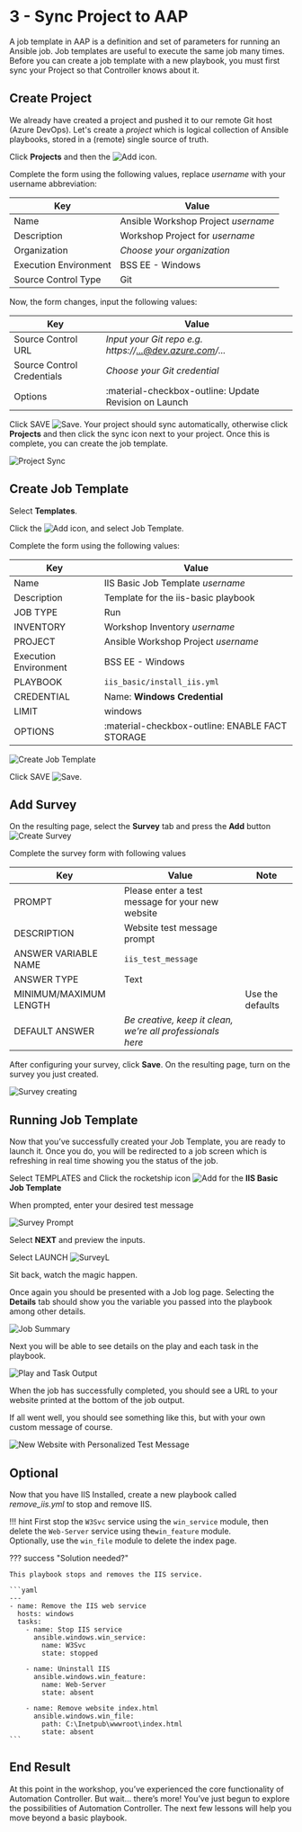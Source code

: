 # 3 - Sync Project to AAP

A job template in AAP is a definition and set of parameters for running an Ansible job. Job templates are useful to execute the same job many
times. Before you can create a job template with a new playbook, you must first sync your Project so that Controller knows about it.  

## Create Project

We already have created a project and pushed it to our remote Git host (Azure DevOps). Let's create a *project* which is logical collection of Ansible playbooks, stored in a (remote) single source of truth.

Click **Projects** and then the ![Add](add.png) icon.

Complete the form using the following values, replace *username* with your username abbreviation:

| Key                   | Value                               |
| --------------------- | ----------------------------------- |
| Name                  | Ansible Workshop Project *username* |
| Description           | Workshop Project for *username*     |
| Organization          | *Choose your organization*          |
| Execution Environment | BSS EE - Windows                    |
| Source Control Type   | Git                                 |

Now, the form changes, input the following values:

| Key                        | Value                                                    |
| -------------------------- | -------------------------------------------------------- |
| Source Control URL         | *Input your Git repo e.g. https://...@dev.azure.com/...* |
| Source Control Credentials | *Choose your Git credential*                             |
| Options                    | :material-checkbox-outline: Update Revision on Launch    |

Click SAVE ![Save](images/at_save.png). Your project should sync automatically, otherwise click **Projects** and then click the sync icon next to your project. Once this is complete, you can create the job template.

![Project Sync](4-project-sync.png)

## Create Job Template

Select **Templates**.  

Click the ![Add](add.png) icon, and select Job Template.

Complete the form using the following values:

| Key                   | Value                                           |
| --------------------- | ----------------------------------------------- |
| Name                  | IIS Basic Job Template *username*               |
| Description           | Template for the iis-basic playbook             |
| JOB TYPE              | Run                                             |
| INVENTORY             | Workshop Inventory *username*                   |
| PROJECT               | Ansible Workshop Project *username*             |
| Execution Environment | BSS EE - Windows                                |
| PLAYBOOK              | `iis_basic/install_iis.yml`                     |
| CREDENTIAL            | Name: **Windows Credential**                    |
| LIMIT                 | windows                                         |
| OPTIONS               | :material-checkbox-outline: ENABLE FACT STORAGE |

![Create Job Template](images/4-create-job-template.png)

Click SAVE ![Save](images/at_save.png).

## Add Survey

On the resulting page, select the **Survey** tab and press the **Add** button
![Create Survey](images/4-create-survey.png)

Complete the survey form with following values

| Key                    | Value                                                      | Note             |
|------------------------|------------------------------------------------------------|------------------|
| PROMPT                 | Please enter a test message for your new website           |                  |
| DESCRIPTION            | Website test message prompt                                |                  |
| ANSWER VARIABLE NAME   | `iis_test_message`                                         |                  |
| ANSWER TYPE            | Text                                                       |                  |
| MINIMUM/MAXIMUM LENGTH |                                                            | Use the defaults |
| DEFAULT ANSWER         | *Be creative, keep it clean, we’re all professionals here* |                  |

After configuring your survey, click **Save**. On the resulting page, turn on the survey you just created.

![Survey creating](images/4-survey-created.png)

## Running Job Template

Now that you’ve successfully created your Job Template, you are ready to launch it. Once you do, you will be redirected to a job screen which is refreshing in real time showing you the status of the job.

Select TEMPLATES and Click the rocketship icon ![Add](images/at_launch_icon.png) for the **IIS Basic Job Template**

When prompted, enter your desired test message

![Survey Prompt](images/4-survey-prompt.png)

Select **NEXT** and preview the inputs.

Select LAUNCH ![SurveyL](images/4-survey-launch.png)

Sit back, watch the magic happen.

Once again you should be presented with a Job log page. Selecting the **Details** tab should show you the variable you passed into the playbook among other details.

![Job Summary](images/4-job-summary-details.png)

Next you will be able to see details on the play and each task in the
playbook.

![Play and Task Output](images/4-job-summary-output.png)

When the job has successfully completed, you should see a URL to your website printed at the bottom of the job output.

If all went well, you should see something like this, but with your own custom message of course.

![New Website with Personalized Test Message](images/4-website-output.png)

## Optional

Now that you have IIS Installed, create a new playbook called *remove\_iis.yml* to stop and remove IIS.

!!! hint
    First stop the `W3Svc` service using the `win_service` module, then delete the `Web-Server` service using the`win_feature` module.  
    Optionally, use the `win_file` module to delete the index page.

??? success "Solution needed?"

    This playbook stops and removes the IIS service.

    ```yaml
    ---
    - name: Remove the IIS web service
      hosts: windows
      tasks:
        - name: Stop IIS service
          ansible.windows.win_service:
            name: W3Svc
            state: stopped

        - name: Uninstall IIS
          ansible.windows.win_feature:
            name: Web-Server
            state: absent

        - name: Remove website index.html
          ansible.windows.win_file:
            path: C:\Inetpub\wwwroot\index.html
            state: absent
    ```

## End Result

At this point in the workshop, you’ve experienced the core functionality of Automation Controller. But wait… there’s more! You’ve just begun to explore the possibilities of Automation Controller. The next few lessons will help you move beyond a basic playbook.

